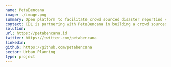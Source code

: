 ```yaml
---
name: PetaBencana
image: ./image.png
summary: Open platform to facilitate crowd sourced disaster reportind via social media.
context: CDL is partnering with PetaBencana in building a crowd sourced disaster reporting platfom. Quick response a the time of disaster was limited and/or delayed by the lack of real-time information for all the stakeholders. Although smaller pockets of information, reported directly by the affected people appear on social media, its utility is limited because of the unstructured nature. This platformaims towards enhancing the speed and accuracy of state response during disasters by filling these gaps.
solution:
url: https://petabencana.id
twitter: https://twitter.com/petabencana
linkedin:
github: https://github.com/petabencana
sector: Urban Planning
type: project
---
```

